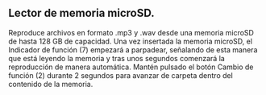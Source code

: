 ## Lector de memoria microSD.

Reproduce archivos en formato .mp3 y .wav   desde una memoria microSD de hasta 128 GB de capacidad. Una vez insertada la memoria microSD, el Indicador de función (7) empezará a parpadear, señalando de esta manera que está leyendo la memoria y tras unos segundos comenzará la reproducción de manera automática. Mantén pulsado el botón Cambio de función (2) durante 2 segundos para avanzar de carpeta dentro del contenido de la memoria. 

